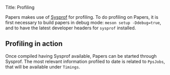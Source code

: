 Title: Profiling

Papers makes use of
[Sysprof](https://developer.gnome.org/documentation/tools/sysprof.html) for
profiling. To do profiling on Papers, it is first necessary to build papers in
debug mode: `meson setup -Ddebug=true`, and to have the latest developer headers
for `sysprof` installed.

## Profiling in action

Once compiled having Sysprof available, Papers can be started through Sysprof.
The most relevant information profiled to date is related to `PpsJobs`, that
will be available under `Timings`.
